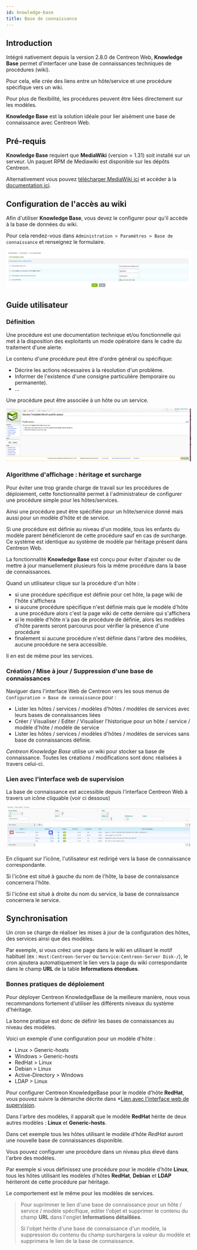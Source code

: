 ```yaml
---
id: knowledge-base
title: Base de connaissance
---
```


## Introduction

Intégré nativement depuis la version 2.8.0 de Centreon Web, **Knowledge
Base** permet d'interfacer une base de connaissances techniques de procédures
(wiki).

Pour cela, elle crée des liens entre un hôte/service et une procédure spécifique
vers un wiki.

Pour plus de flexibilité, les procédures peuvent être liées directement sur les
modèles.

**Knowledge Base** est la solution idéale pour lier aisément une base
de connaissance avec Centreon Web.

## Pré-requis

**Knowledge Base** requiert que **MediaWiki** (version = 1.31) soit
installé sur un serveur. Un paquet RPM de Mediawiki est disponible sur les
dépôts Centreon.

Alternativement vous pouvez [télécharger MediaWiki
ici](http://www.mediawiki.org/wiki/MediaWiki) et accéder à la [documentation
ici](http://www.mediawiki.org/wiki/User_hub).

## Configuration de l'accès au wiki

Afin d'utiliser **Knowledge Base**, vous devez le configurer pour qu'il
accède à la base de données du wiki.

Pour cela rendez-vous dans `Administration > Paramètres > Base de connaissance` et
renseignez le formulaire.

![image](../assets/administration/parameters-wiki.png)

## Guide utilisateur

### Définition

Une procédure est une documentation technique et/ou fonctionnelle qui met à la
disposition des exploitants un mode opératoire dans le cadre du traitement d'une
alerte.

Le contenu d'une procédure peut être d'ordre général ou spécifique:

  - Décrire les actions nécessaires à la résolution d'un problème.
  - Informer de l'existence d'une consigne particulière (temporaire ou
    permanente).
  - ...

Une procédure peut être associée à un hôte ou un service.

![image](../assets/administration/parameters-wiki-article.png)

### Algorithme d'affichage : héritage et surcharge

Pour éviter une trop grande charge de travail sur les procédures de déploiement,
cette fonctionnalité permet à l'administrateur de configurer une procédure
simple pour les hôtes/services.

Ainsi une procédure peut être spécifiée pour un hôte/service donné mais aussi
pour un modèle d'hôte et de service.

Si une procédure est définie au niveau d'un modèle, tous les enfants du modèle
parent bénéficieront de cette procédure sauf en cas de surcharge. Ce système est
identique au système de modèle par héritage présent dans Centreon Web.

La fonctionnalité **Knowledge Base** est conçu pour éviter d'ajouter ou
de mettre à jour manuellement plusieurs fois la même procédure dans la base de
connaissances.

Quand un utilisateur clique sur la procédure d'un hôte :

  - si une procédure spécifique est définie pour cet hôte, la page wiki de
    l'hôte s'affichera
  - si aucune procédure spécifique n'est définie mais que le modèle d'hôte a une
    procédure alors c'est la page wiki de cette dernière qui s'affichera
  - si le modèle d'hôte n'a pas de procédure de définie, alors les modèles
    d'hôte parents seront parcourus pour vérifier la présence d'une procédure
  - finalement si aucune procédure n'est définie dans l'arbre des modèles,
    aucune procédure ne sera accessible.

Il en est de même pour les services.

### Création / Mise à jour / Suppression d'une base de connaissances

Naviguer dans l'interface Web de Centreon vers les sous menus de
`Configuration > Base de connaissance` pour :

  - Lister les hôtes / services / modèles d'hôtes / modèles de services avec
    leurs bases de connaissances liées
  - Créer / Visualiser / Editer / Visualiser l'historique pour un hôte / service
    / modèle d'hôte / modèle de service
  - Lister les hôtes / services / modèles d'hôtes / modèles de services sans
    base de connaissances définie.

*Centreon Knowledge Base* utilise un wiki pour stocker sa base de connaissance.
Toutes les créations / modifications sont donc réalisées à travers celui-ci.

### Lien avec l'interface web de supervision

La base de connaissance est accessible depuis l'interface Centreon Web à travers
un icône cliquable (voir ci dessous)

![image](../assets/administration/parameters-wiki-host-monitoring.png)

En cliquant sur l'icône, l'utilisateur est redirigé vers la base de connaissance
correspondante.

Si l'icône est situé à gauche du nom de l'hôte, la base de connaissance
concernera l'hôte.

Si l'icône est situé à droite du nom du service, la base de connaissance
concernera le service.

## Synchronisation

Un cron se charge de réaliser les mises à jour de la configuration des hôtes,
des services ainsi que des modèles.

Par exemple, si vous créez une page dans le wiki en utilisant le motif habituel
(ex : `Host:Centreon-Server` ou `Service:Centreon-Server Disk-/`), le cron
ajoutera automatiquement le lien vers la page du wiki correspondante dans le
champ **URL** de la table **Informations étendues**.

### Bonnes pratiques de déploiement

Pour déployer Centreon KnowledgeBase de la meilleure manière, nous vous
recommandons fortement d'utiliser les différents niveaux du système d'héritage.

La bonne pratique est donc de définir les bases de connaissances au niveau des
modèles.

Voici un exemple d'une configuration pour un modèle d'hôte :

  - Linux \> Generic-hosts
  - Windows \> Generic-hosts
  - RedHat \> Linux
  - Debian \> Linux
  - Active-Directory \> Windows
  - LDAP \> Linux

Pour configurer Centreon KnowledgeBase pour le modèle d'hôte **RedHat**, vous
pouvez suivre la démarche décrite dans *[Lien avec l'interface web de
supervision](#lien-avec-linterface-web-de-supervision).

Dans l'arbre des modèles, il apparaît que le modèle **RedHat** hérite de deux
autres modèles : **Linux** et **Generic-hosts**.

Dans cet exemple tous les hôtes utilisant le modèle d'hôte *RedHat* auront une
nouvelle base de connaissances disponible.

Vous pouvez configurer une procédure dans un niveau plus élevé dans l'arbre des
modèles.

Par exemple si vous définissez une procédure pour le modèle d'hôte **Linux**, tous
les hôtes utilisant les modèles d'hôtes **RedHat**, **Debian** et **LDAP** hériteront
de cette procédure par héritage.

Le comportement est le même pour les modèles de services.

> Pour suprimmer le lien d'une base de connaissance pour un hôte / service /
> modèle spécifique, editer l'objet et supprimer le contenu du champ **URL**
> dans l'onglet **Informations détaillées**.
>
> Si l'objet hérite d'une base de connaissance d'un modèle, la suppression du
> contenu du champ surchargera la valeur du modèle et supprimera le lien de la
> base de connaissance.
